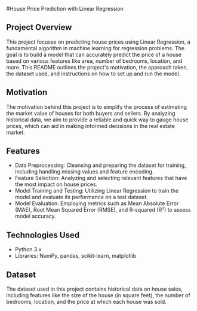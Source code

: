#House Price Prediction with Linear Regression
## Project Overview
This project focuses on predicting house prices using Linear Regression, a fundamental algorithm in machine learning for regression problems. The goal is to build a model that can accurately predict the price of a house based on various features like area, number of bedrooms, location, and more. This README outlines the project's motivation, the approach taken, the dataset used, and instructions on how to set up and run the model.
## Motivation

The motivation behind this project is to simplify the process of estimating the market value of houses for both buyers and sellers. By analyzing historical data, we aim to provide a reliable and quick way to gauge house prices, which can aid in making informed decisions in the real estate market.

## Features
  * Data Preprocessing: Cleansing and preparing the dataset for training, including handling missing values and feature encoding.
  * Feature Selection: Analyzing and selecting relevant features that have the most impact on house prices.
  * Model Training and Testing: Utilizing Linear Regression to train the model and evaluate its performance on a test dataset.
  * Model Evaluation: Employing metrics such as Mean Absolute Error (MAE), Root Mean Squared Error (RMSE), and R-squared (R²) to assess model 
      accuracy.

## Technologies Used

  * Python 3.x
  * Libraries: NumPy, pandas, scikit-learn, matplotlib

## Dataset
The dataset used in this project contains historical data on house sales, including features like the size of the house (in square feet), the number of bedrooms, location, and the price at which each house was sold.
